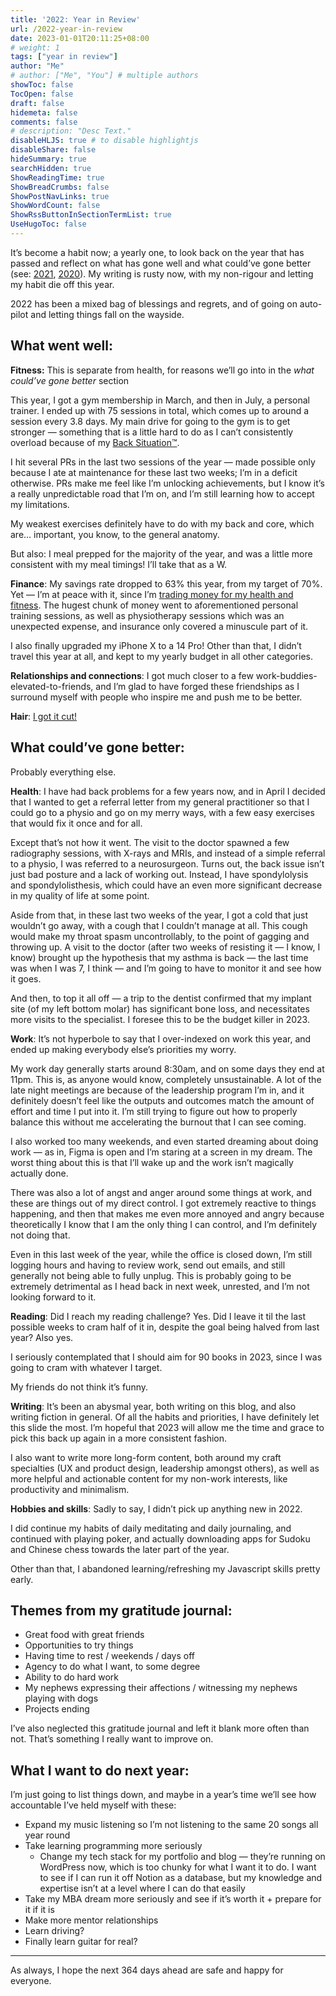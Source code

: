 ```yaml
---
title: '2022: Year in Review'
url: /2022-year-in-review
date: 2023-01-01T20:11:25+08:00
# weight: 1
tags: ["year in review"]
author: "Me"
# author: ["Me", "You"] # multiple authors
showToc: false
TocOpen: false
draft: false
hidemeta: false
comments: false
# description: "Desc Text."
disableHLJS: true # to disable highlightjs
disableShare: false
hideSummary: true
searchHidden: true
ShowReadingTime: true
ShowBreadCrumbs: false
ShowPostNavLinks: true
ShowWordCount: false
ShowRssButtonInSectionTermList: true
UseHugoToc: false
---
```


It’s become a habit now; a yearly one, to look back on the year that has passed and reflect on what has gone well and what could’ve gone better (see: [2021](/2021-year-in-review), [2020](/2020-year-in-review)). My writing is rusty now, with my non-rigour and letting my habit die off this year.

2022 has been a mixed bag of blessings and regrets, and of going on auto-pilot and letting things fall on the wayside.

## What went well:

**Fitness:** This is separate from health, for reasons we’ll go into in the *what could’ve gone better* section

This year, I got a gym membership in March, and then in July, a personal trainer. I ended up with 75 sessions in total, which comes up to around a session every 3.8 days. My main drive for going to the gym is to get stronger — something that is a little hard to do as I can’t consistently overload because of my [Back Situation™](/spondy).

I hit several PRs in the last two sessions of the year — made possible only because I ate at maintenance for these last two weeks; I’m in a deficit otherwise. PRs make me feel like I’m unlocking achievements, but I know it’s a really unpredictable road that I’m on, and I’m still learning how to accept my limitations.

My weakest exercises definitely have to do with my back and core, which are… important, you know, to the general anatomy.

But also: I meal prepped for the majority of the year, and was a little more consistent with my meal timings! I’ll take that as a W.

**Finance**: My savings rate dropped to 63% this year, from my target of 70%. Yet — I’m at peace with it, since I’m [trading money for my health and fitness](/frugal). The hugest chunk of money went to aforementioned personal training sessions, as well as physiotherapy sessions which was an unexpected expense, and insurance only covered a minuscule part of it.

I also finally upgraded my iPhone X to a 14 Pro! Other than that, I didn’t travel this year at all, and kept to my yearly budget in all other categories.

**Relationships and connections**: I got much closer to a few work-buddies-elevated-to-friends, and I’m glad to have forged these friendships as I surround myself with people who inspire me and push me to be better.

**Hair**: [I got it cut!](https://www.instagram.com/p/CZ_9fkCvOUx/)

## What could’ve gone better:

Probably everything else.

**Health**: I have had back problems for a few years now, and in April I decided that I wanted to get a referral letter from my general practitioner so that I could go to a physio and go on my merry ways, with a few easy exercises that would fix it once and for all.

Except that’s not how it went. The visit to the doctor spawned a few radiography sessions, with X-rays and MRIs, and instead of a simple referral to a physio, I was referred to a neurosurgeon. Turns out, the back issue isn’t just bad posture and a lack of working out. Instead, I have spondylolysis and spondylolisthesis, which could have an even more significant decrease in my quality of life at some point.

Aside from that, in these last two weeks of the year, I got a cold that just wouldn’t go away, with a cough that I couldn’t manage at all. This cough would make my throat spasm uncontrollably, to the point of gagging and throwing up. A visit to the doctor (after two weeks of resisting it — I know, I know) brought up the hypothesis that my asthma is back — the last time was when I was 7, I think — and I’m going to have to monitor it and see how it goes.

And then, to top it all off — a trip to the dentist confirmed that my implant site (of my left bottom molar) has significant bone loss, and necessitates more visits to the specialist. I foresee this to be the budget killer in 2023.

**Work**: It’s not hyperbole to say that I over-indexed on work this year, and ended up making everybody else’s priorities my worry.

My work day generally starts around 8:30am, and on some days they end at 11pm. This is, as anyone would know, completely unsustainable. A lot of the late night meetings are because of the leadership program I’m in, and it definitely doesn’t feel like the outputs and outcomes match the amount of effort and time I put into it. I’m still trying to figure out how to properly balance this without me accelerating the burnout that I can see coming.

I also worked too many weekends, and even started dreaming about doing work — as in, Figma is open and I’m staring at a screen in my dream. The worst thing about this is that I’ll wake up and the work isn’t magically actually done.

There was also a lot of angst and anger around some things at work, and these are things out of my direct control. I got extremely reactive to things happening, and then that makes me even more annoyed and angry because theoretically I know that I am the only thing I can control, and I’m definitely not doing that.

Even in this last week of the year, while the office is closed down, I’m still logging hours and having to review work, send out emails, and still generally not being able to fully unplug. This is probably going to be extremely detrimental as I head back in next week, unrested, and I’m not looking forward to it.

**Reading**: Did I reach my reading challenge? Yes. Did I leave it til the last possible weeks to cram half of it in, despite the goal being halved from last year? Also yes.

I seriously contemplated that I should aim for 90 books in 2023, since I was going to cram with whatever I target.

My friends do not think it’s funny.

**Writing**: It’s been an abysmal year, both writing on this blog, and also writing fiction in general. Of all the habits and priorities, I have definitely let this slide the most. I’m hopeful that 2023 will allow me the time and grace to pick this back up again in a more consistent fashion.

I also want to write more long-form content, both around my craft specialties (UX and product design, leadership amongst others), as well as more helpful and actionable content for my non-work interests, like productivity and minimalism.

**Hobbies and skills**: Sadly to say, I didn’t pick up anything new in 2022.

I did continue my habits of daily meditating and daily journaling, and continued with playing poker, and actually downloading apps for Sudoku and Chinese chess towards the later part of the year.

Other than that, I abandoned learning/refreshing my Javascript skills pretty early.

## Themes from my gratitude journal:

- Great food with great friends
- Opportunities to try things
- Having time to rest / weekends / days off
- Agency to do what I want, to some degree
- Ability to do hard work
- My nephews expressing their affections / witnessing my nephews playing with dogs
- Projects ending

I’ve also neglected this gratitude journal and left it blank more often than not. That’s something I really want to improve on.

## What I want to do next year:

I’m just going to list things down, and maybe in a year’s time we’ll see how accountable I’ve held myself with these:

- Expand my music listening so I’m not listening to the same 20 songs all year round
- Take learning programming more seriously
    - Change my tech stack for my portfolio and blog — they’re running on WordPress now, which is too chunky for what I want it to do. I want to see if I can run it off Notion as a database, but my knowledge and expertise isn’t at a level where I can do that easily
- Take my MBA dream more seriously and see if it’s worth it + prepare for it if it is
- Make more mentor relationships
- Learn driving?
- Finally learn guitar for real?

***

As always, I hope the next 364 days ahead are safe and happy for everyone.